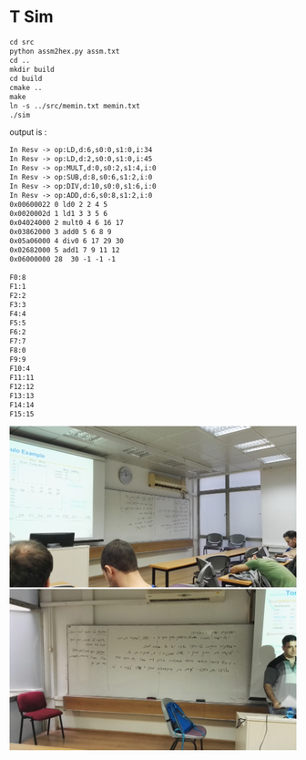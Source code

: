 # T Sim
```
cd src
python assm2hex.py assm.txt
cd ..
mkdir build
cd build
cmake ..
make 
ln -s ../src/memin.txt memin.txt
./sim
```


output is :
```
In Resv -> op:LD,d:6,s0:0,s1:0,i:34
In Resv -> op:LD,d:2,s0:0,s1:0,i:45
In Resv -> op:MULT,d:0,s0:2,s1:4,i:0
In Resv -> op:SUB,d:8,s0:6,s1:2,i:0
In Resv -> op:DIV,d:10,s0:0,s1:6,i:0
In Resv -> op:ADD,d:6,s0:8,s1:2,i:0
0x00600022 0 ld0 2 2 4 5
0x0020002d 1 ld1 3 3 5 6
0x04024000 2 mult0 4 6 16 17
0x03862000 3 add0 5 6 8 9
0x05a06000 4 div0 6 17 29 30
0x02682000 5 add1 7 9 11 12
0x06000000 28  30 -1 -1 -1

F0:8
F1:1
F2:2
F3:3
F4:4
F5:5
F6:2
F7:7
F8:0
F9:9
F10:4
F11:11
F12:12
F13:13
F14:14
F15:15
```


![alt text](IMG_20171127_135628.jpg)
![alt text](IMG_20171127_140109.jpg)

